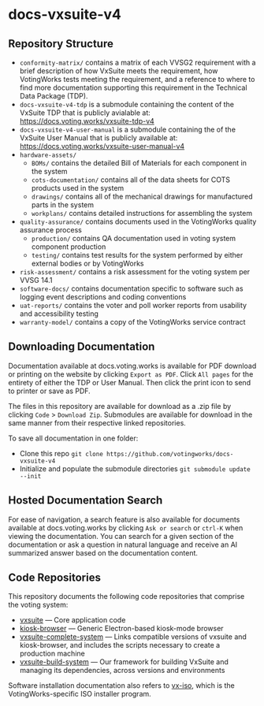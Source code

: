 # docs-vxsuite-v4

## Repository Structure
- `conformity-matrix/` contains a matrix of each VVSG2 requirement with a brief description of how VxSuite meets the requirement, how VotingWorks tests meeting the requirement, and a reference to where to find more documentation supporting this requirement in the Technical Data Package (TDP).
- `docs-vxsuite-v4-tdp` is a submodule containing the content of the VxSuite TDP that is publicly avialable at: https://docs.voting.works/vxsuite-tdp-v4
- `docs-vxsuite-v4-user-manual` is a submodule containing the of the VxSuite User Manual that is publicly available at: https://docs.voting.works/vxsuite-user-manual-v4
- `hardware-assets/`
  - `BOMs/` contains the detailed Bill of Materials for each component in the system
  - `cots-documentation/` contains all of the data sheets for COTS products used in the system
  - `drawings/` contains all of the mechanical drawings for manufactured parts in the system
  - `workplans/` contains detailed instructions for assembling the system
- `quality-assurance/` contains documents used in the VotingWorks quality assurance process
  - `production/` contains QA documentation used in voting system component production
  - `testing/` contains test results for the system performed by either external bodies or by VotingWorks
- `risk-assessment/` contains a risk assessment for the voting system per VVSG 14.1
- `software-docs/` contains documentation specific to software such as logging event descriptions and coding conventions
- `uat-reports/` contains the voter and poll worker reports from usability and accessibility testing
- `warranty-model/` contains a copy of the VotingWorks service contract

## Downloading Documentation

Documentation available at docs.voting.works is available for PDF download or printing on the website by clicking `Export as PDF`. Click `All pages` for the entirety of either the TDP or User Manual. Then click the print icon to send to printer or save as PDF. 

The files in this repository are available for download as a .zip file by clicking `Code` > `Download Zip`. Submodules are available for download in the same manner from their respective linked repositories.

To save all documentation in one folder:
- Clone this repo `git clone https://github.com/votingworks/docs-vxsuite-v4`
- Initialize and populate the submodule directories `git submodule update --init`

## Hosted Documentation Search

For ease of navigation, a search feature is also available for documents available at docs.voting.works by clicking `Ask or search` or `ctrl-K` when viewing the documentation. You can search for a given section of the documentation or ask a question in natural language and receive an AI summarized answer based on the documentation content.

## Code Repositories

This repository documents the following code repositories that comprise the voting system:

- [vxsuite](https://github.com/votingworks/vxsuite/tree/v4.0.0-release-branch) — Core application code
- [kiosk-browser](https://github.com/votingworks/kiosk-browser/tree/v4.0.0-release-branch) — Generic Electron-based kiosk-mode browser
- [vxsuite-complete-system](https://github.com/votingworks/vxsuite-complete-system/tree/v4.0.0-rc2) — Links compatible versions of vxsuite and kiosk-browser, and includes the scripts necessary to create a production machine
- [vxsuite-build-system](https://github.com/votingworks/vxsuite-build-system/tree/v4.0.0) — Our framework for building VxSuite and managing its dependencies, across versions and environments

Software installation documentation also refers to [vx-iso](https://github.com/votingworks/vx-iso), which is the VotingWorks-specific ISO installer program.

